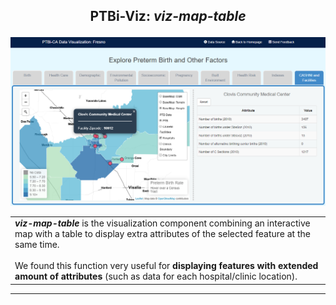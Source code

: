 <h2 align="center">
 <p>PTBi-Viz: <i>viz-map-table</i></p>
</h2>

<p align="center">
  <a href="">
    <img alt="PTBi-Viz" title="PTBi-Viz" src="../common/img/PTBi-Viz_map-table.png" width="700">
  </a>
</p>


<table>
<tr>
<td> 
<b><i>viz-map-table</i></b> is the visualization component combining an interactive map with a table to display extra attributes of the selected feature at the same time. 
<br>
<br>
We found this function very useful for <b>displaying features with extended amount of attributes</b> (such as data for each hospital/clinic location).
</td>
</tr>
</table>

---